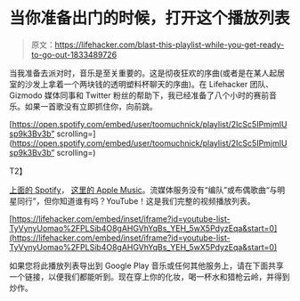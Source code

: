 # 当你准备出门的时候，打开这个播放列表

> 原文：<https://lifehacker.com/blast-this-playlist-while-you-get-ready-to-go-out-1833489726>

当我准备去派对时，音乐是至关重要的。这是彻夜狂欢的序曲(或者是在某人起居室的沙发上拿着一个两块钱的透明塑料杯聊天的序曲)。在 Lifehacker 团队、Gizmodo 媒体同事和 Twitter 粉丝的帮助下，我已经准备了八个小时的赛前音乐。如果一首歌没有立即抓住你，向前跳。



[https://open.spotify.com/embed/user/toomuchnick/playlist/2IcSc5IPmjmIUsp9k3Bv3b” scrolling=](https://open.spotify.com/embed/user/toomuchnick/playlist/2IcSc5IPmjmIUsp9k3Bv3b” scrolling=)

T2】

[上面的 Spotify](https://open.spotify.com/user/toomuchnick/playlist/2IcSc5IPmjmIUsp9k3Bv3b?si=y7uvQVSvS5y_SvZ5geB2WQ)， [这里的 Apple Music](https://itunes.apple.com/us/playlist/lifehacker-is-going-out-tonight/pl.u-bEP8FmrxVq)。流媒体服务没有“编队”或布偶歌曲“与明星同行”，但你知道谁有吗？YouTube！这是我们完整的视频播放列表。

 [https://lifehacker.com/embed/inset/iframe?id=youtube-list-TyVynyUomao%2FPLSib4O8gAHGVhYqBs_YEH_5wX5PdyzEqa&start=0](https://lifehacker.com/embed/inset/iframe?id=youtube-list-TyVynyUomao%2FPLSib4O8gAHGVhYqBs_YEH_5wX5PdyzEqa&start=0) 

如果您将此播放列表导出到 Google Play 音乐或任何其他服务上，请在下面共享一个链接，以便我们都能听到。现在穿上你的化妆，喝一杯水和猎枪云岭，并得到炒作。
